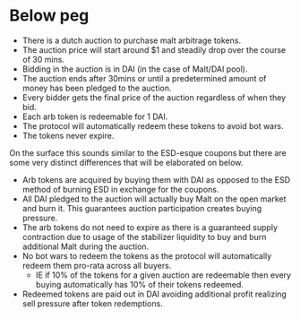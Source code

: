 # Below peg

* There is a dutch auction to purchase malt arbitrage tokens.
* The auction price will start around $1 and steadily drop over the course of 30 mins.
* Bidding in the auction is in DAI \(in the case of Malt/DAI pool\).
* The auction ends after 30mins or until a predetermined amount of money has been pledged to the auction.
* Every bidder gets the final price of the auction regardless of when they bid.
* Each arb token is redeemable for 1 DAI.
* The protocol will automatically redeem these tokens to avoid bot wars.
* The tokens never expire.

On the surface this sounds similar to the ESD-esque coupons but there are some very distinct differences that will be elaborated on below.

* Arb tokens are acquired by buying them with DAI as opposed to the ESD method of burning ESD in exchange for the coupons.
* All DAI pledged to the auction will actually buy Malt on the open market and burn it. This guarantees auction participation creates buying pressure.
* The arb tokens do not need to expire as there is a guaranteed supply contraction due to usage of the stabilizer liquidity to buy and burn additional Malt during the auction.
* No bot wars to redeem the tokens as the protocol will automatically redeem them pro-rata across all buyers.
  * IE if 10% of the tokens for a given auction are redeemable then every buying automatically has 10% of their tokens redeemed.
* Redeemed tokens are paid out in DAI avoiding additional profit realizing sell pressure after token redemptions.

